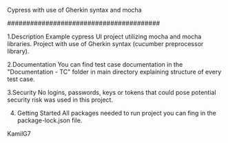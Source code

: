 Cypress with use of Gherkin syntax and mocha

########################################

1.Description
Example cypress UI project utilizing mocha and mocha libraries. Project with use of Gherkin syntax (cucumber preprocessor library).

2.Documentation
You can find test case documentation in the "Documentation - TC" folder in main directory explaining structure of every test case.

3.Security
No logins, passwords, keys or tokens that could pose potential security risk was used in this project.

4. Getting Started
All packages needed to run project you can fing in the package-lock.json file.

KamilG7
